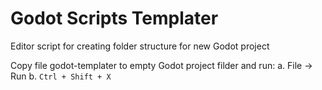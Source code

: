 # Godot Scripts Templater
Editor script for creating folder structure for new Godot project

Copy file godot-templater to empty Godot project filder and run:
  a. File -> Run
  b. `Ctrl + Shift + X` 
